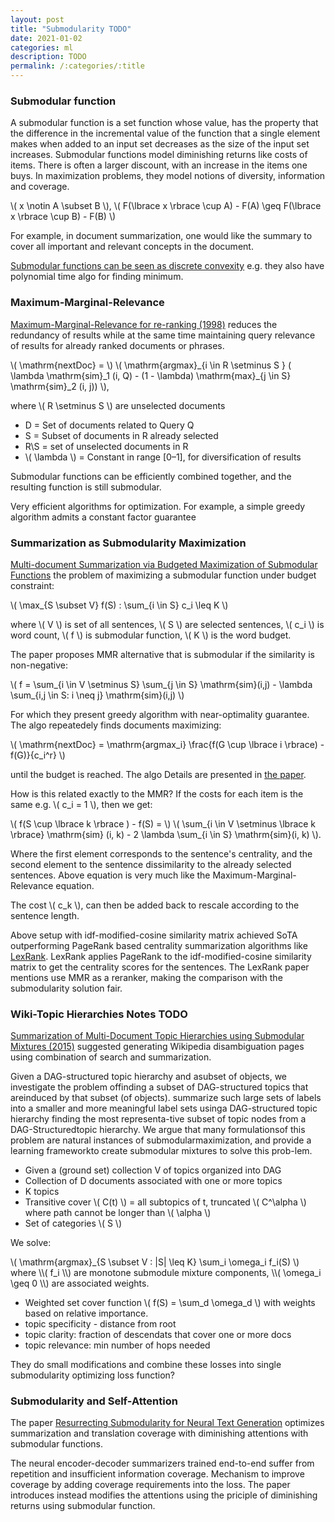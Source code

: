 ```yaml
---
layout: post
title: "Submodularity TODO"
date: 2021-01-02
categories: ml
description: TODO
permalink: /:categories/:title
---
```


[comment]: <> (image: /images/transformer-feed-forward.png)

<script src="https://polyfill.io/v3/polyfill.min.js?features=es6"></script>
<script id="MathJax-script" async src="https://cdn.jsdelivr.net/npm/mathjax@3/es5/tex-mml-chtml.js"></script>


### Submodular function

A submodular function is a set function whose value, has the property that the difference in the incremental value of the function that a single element makes when added to an input set decreases as the size of the input set increases.
Submodular functions model diminishing returns like costs of items.
There is often a larger discount, with an increase in the items one buys.
In maximization problems, they model notions of diversity, information and coverage.

<div>
\( x \notin A \subset B \), 
\( F(\lbrace x \rbrace \cup A) - F(A) \geq F(\lbrace x \rbrace \cup B) - F(B) \)
</div>

For example, in document summarization, one would like the summary to cover all important and relevant concepts in the document.

[Submodular functions can be seen as discrete convexity](https://web.cs.elte.hu/~lovasz/scans/submodular.pdf) e.g. they also have polynomial time algo for finding minimum.


### Maximum-Marginal-Relevance
[Maximum-Marginal-Relevance for re-ranking (1998)](https://www.cs.cmu.edu/~jgc/publication/The_Use_MMR_Diversity_Based_LTMIR_1998.pdf) reduces the redundancy of results while at the same time maintaining query relevance of results for already ranked documents or phrases.

<div>
\( \mathrm{nextDoc} = \)
\( \mathrm{argmax}_{i \in R \setminus S } ( \lambda \mathrm{sim}_1 (i, Q) - (1 - \lambda) \mathrm{max}_{j \in S} \mathrm{sim}_2 (i, j)) \),
</div>

where \\( R \setminus S \\) are unselected documents
- D = Set of documents related to Query Q 
- S = Subset of documents in R already selected 
- R\S = set of unselected documents in R 
- \\( \lambda \\) = Constant in range [0–1], for diversification of results

Submodular functions can be efficiently combined together, and the resulting function is still submodular.

Very efficient algorithms for optimization. For example, a simple greedy algorithm admits a constant factor guarantee


### Summarization as Submodularity Maximization

[Multi-document Summarization via Budgeted Maximization of Submodular Functions](https://www.aclweb.org/anthology/N10-1134.pdf)
the problem of maximizing a submodular function under budget constraint:

\\( \max_{S \subset V} f(S) : \sum_{i \in S} c_i \leq K \\)

where \\( V \\) is set of all sentences, \\( S \\) are selected sentences, \\( c_i \\) is word count, \\( f \\) is submodular function, \\( K \\) is the word budget.

The paper proposes MMR alternative that is submodular if the similarity is non-negative:

\\( f = \sum_{i \in V \setminus S} \sum_{j \in S} \mathrm{sim}(i,j) - \lambda \sum_{i,j \in S: i \neq j} \mathrm{sim}(i,j) \\)

For which they present greedy algorithm with near-optimality guarantee. The algo repeatedely finds documents maximizing:

\\( \mathrm{nextDoc} = \mathrm{argmax_i} \frac{f(G \cup \lbrace i \rbrace) - f(G)}{c_i^r} \\)

until the budget is reached. The algo Details are presented in [the paper](https://www.aclweb.org/anthology/N10-1134.pdf).

How is this related exactly to the MMR? If the costs for each item is the same e.g. \\( c_i = 1 \\), then we get:

<div>
\(  f(S \cup \lbrace k \rbrace ) - f(S) = \)
\(  \sum_{i \in V \setminus \lbrace k \rbrace} \mathrm{sim} (i, k) - 2 \lambda \sum_{i \in S} \mathrm{sim}(i, k) \).
</div>

Where the first element corresponds to the sentence's centrality,
and the second element to the sentence dissimilarity to the already selected sentences.
Above equation is very much like the Maximum-Marginal-Relevance equation.

The cost \\( c_k \\), can then be added back to rescale according to the sentence length.

Above setup with idf-modified-cosine similarity matrix achieved SoTA outperforming PageRank based centrality summarization algorithms like [LexRank](https://arxiv.org/pdf/1109.2128.pdf).
LexRank applies PageRank to the idf-modified-cosine similarity matrix to get the centrality scores for the sentences.
The LexRank paper mentions use MMR as a reranker, making the comparison with the submodularity solution fair.


### Wiki-Topic Hierarchies Notes TODO

[Summarization of Multi-Document Topic Hierarchies using Submodular Mixtures (2015)](https://www.aclweb.org/anthology/P15-1054.pdf)
suggested generating Wikipedia disambiguation pages using combination of search and summarization.

Given a DAG-structured topic hierarchy and asubset of objects, we investigate the problem offinding a subset of DAG-structured topics that areinduced by that subset (of objects).
summarize such large sets of labels into a smaller and more meaningful label sets usinga DAG-structured topic hierarchy
finding the most representa-tive subset of topic nodes from a DAG-Structuredtopic hierarchy. We argue that many formulationsof this problem are natural instances of submodularmaximization, and provide a learning frameworkto create submodular mixtures to solve this prob-lem.

- Given a (ground set) collection V of topics organized into DAG
- Collection of D documents associated with one or more topics
- K topics
- Transitive cover \\( C(t) \\) = all subtopics of t, truncated \\( C^\alpha \\) where path cannot be longer than \\( \alpha \\)
- Set of categories \\( S \\)

We solve:

<div>
\( \mathrm{argmax}_{S \subset V : |S| \leq K} \sum_i \omega_i f_i(S) \)
</div>
where \\( f_i \\) are monotone submodule mixture components, \\( \omega_i \geq 0 \\) are associated weights.

- Weighted set cover function \\( f(S) = \sum_d \omega_d  \\) with weights based on relative importance.
- topic specificity - distance from root
- topic clarity: fraction of descendats that cover one or more docs
- topic relevance: min number of hops needed

They do small modifications and combine these losses into single submodularity optimizing loss function?


### Submodularity and Self-Attention

The paper [Resurrecting Submodularity for Neural Text Generation](https://arxiv.org/abs/1911.03014) optimizes summarization and translation coverage with diminishing attentions with submodular functions.

The neural encoder-decoder summarizers trained end-to-end suffer from repetition and insufficient information coverage.
Mechanism to improve coverage by adding coverage requirements into the loss.
The paper introduces instead modifies the attentions using the priciple of diminishing returns using submodular function.

